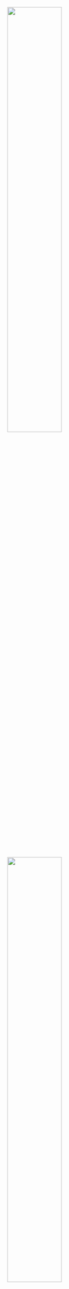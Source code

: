 


<p float="left" align="middle">
  <img src="https://user-images.githubusercontent.com/53074235/120885228-77ae9b80-c605-11eb-99b0-e0edd0e76c9f.png" width="50%" />
  <img src="https://user-images.githubusercontent.com/53074235/120885233-7b422280-c605-11eb-8ca7-642490baa911.png" width="50%" /> 
</p>
